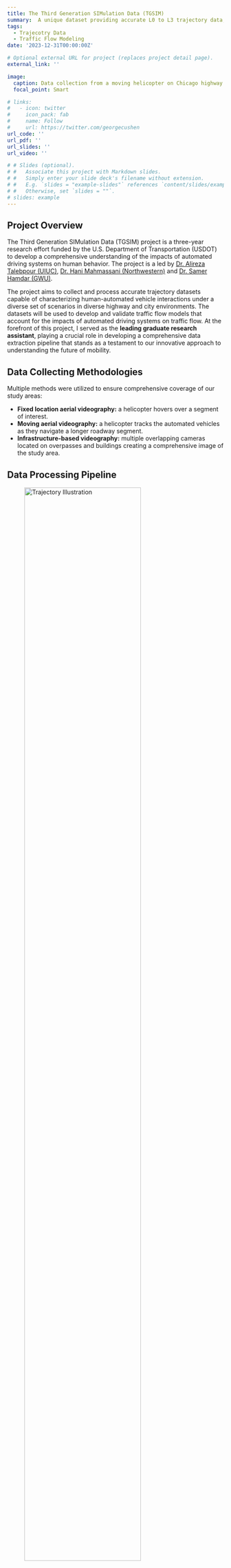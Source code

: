 ```yaml
---
title: The Third Generation SIMulation Data (TGSIM)
summary:  A unique dataset providing accurate L0 to L3 trajectory data, enabling an in-depth exploration of the effects of automated driving systems on human behavior.
tags:
  - Trajecotry Data
  - Traffic Flow Modeling
date: '2023-12-31T00:00:00Z'

# Optional external URL for project (replaces project detail page).
external_link: ''

image:
  caption: Data collection from a moving helicopter on Chicago highway
  focal_point: Smart

# links:
#   - icon: twitter
#     icon_pack: fab
#     name: Follow
#     url: https://twitter.com/georgecushen
url_code: ''
url_pdf: ''
url_slides: ''
url_video: ''

# # Slides (optional).
# #   Associate this project with Markdown slides.
# #   Simply enter your slide deck's filename without extension.
# #   E.g. `slides = "example-slides"` references `content/slides/example-slides.md`.
# #   Otherwise, set `slides = ""`.
# slides: example
---
```


## Project Overview

The Third Generation SIMulation Data (TGSIM) project is a three-year research effort funded by the U.S. Department of Transportation (USDOT) to develop a comprehensive understanding of the impacts of automated driving systems on human behavior. The project is a led by [Dr. Alireza Talebpour (UIUC)](https://cee.illinois.edu/directory/profile/ataleb), [Dr. Hani Mahmassani (Northwestern)](https://en.wikipedia.org/wiki/Hani_Mahmassani) and [Dr. Samer Hamdar (GWU)](https://engineering.gwu.edu/samer-hamdar).

The project aims to collect and process accurate trajectory datasets capable of characterizing human-automated vehicle interactions under a diverse set of scenarios in diverse highway and city environments. The datasets will be used to develop and validate traffic flow models that account for the impacts of automated driving systems on traffic flow. At the forefront of this project, I served as the **leading graduate research assistant**, playing a crucial role in developing a comprehensive data extraction pipeline that stands as a testament to our innovative approach to understanding the future of mobility. 

## Data Collecting Methodologies

Multiple methods were utilized to ensure comprehensive coverage of our study areas:

* **Fixed location aerial videography:** a helicopter hovers over a segment of interest.
* **Moving aerial videography:** a helicopter tracks the automated vehicles as they navigate a longer roadway segment.
* **Infrastructure-based videography:** multiple overlapping cameras located on overpasses and buildings creating a comprehensive image of the study area. 

## Data Processing Pipeline
<figure>
  <img src="trajectory.png" width="80%" alt="Trajectory Illustration"/>
  <figcaption>A sample of the extracted trajectories.</figcaption>
</figure>
Extracting multiple vehicle trajectories from video data raises a set of methodological and practical challenges that vary across the three data collection approaches. The pipeline developed for this project includes the following steps: 

* **Preprocessing:**
  * **Raw Image Extraction:** Converting the vedio into a sequence of frames separated at 30 fps over time.
  * **Reference Image Gereration:** Developing a consistent methodology to convert each image into a fixed coordinate system (i.e., reference image).
* **Object Detection:** Leveraging RetinaNet and YOLOv5 for precise vehicle identification within each frame.
* **Object Tracking:** Performing a centroid tracking algorithm to trace vehicle trajectories through consecutive frames.
* **Image Stabilization**
* **Trajectory construction**

## Impact and Contribution
This data collection and processing approach enabled us to extract more than 11,000 vehicle-kilometers of high-fidelity trajectory data from 14 hours of video footage. My contributions not only facilitated the development of a data processing pipeline that is of precision but also paved the way for a deeper understanding of automated driving systems' impact on traffic flow and human behaviors. 

The datasets, poised to be released to the research community by June 2024 through the USDOT data portal.